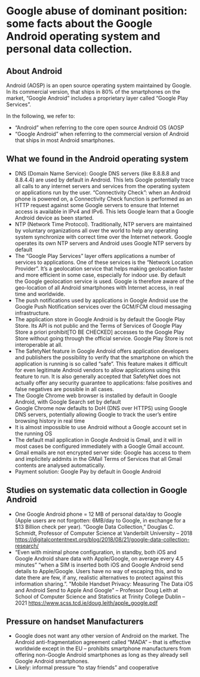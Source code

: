 # Google abuse of dominant position: some facts about the Google Android operating system and personal data collection.

## About Android

Android (AOSP) is an open source operating system maintained by Google. In its commercial version, that ships in 80% of the smartphones on the market, “Google Android” includes a proprietary layer called “Google Play Services”.

In the following, we refer to:
- “Android” when referring to the core open source Android OS (AOSP
- “Google Android” when referring to the commercial version of Android that ships in most Android smartphones.

## What we found in the Android operating system

- DNS (Domain Name Service): Google DNS servers (like 8.8.8.8 and 8.8.4.4) are used by default in Android. This lets Google potentially trace all calls to any internet servers and services from the operating system or applications run by the user.
    “Connectivity Check”: when an Android phone is powered on, a Connectivity Check function is performed as an HTTP request against some Google servers to ensure that Internet access is available in IPv4 and IPv6. This lets Google learn that a Google Android device as been started.
- NTP (Network Time Protocol). Traditionally, NTP servers are maintained by voluntary organizations all over the world to help any operating system synchronize with correct time over the Internet network. Google operates its own NTP servers and Android uses Google NTP servers by default
- The “Google Play Services” layer offers applications a number of services to applications. One of these services is the “Network Location Provider”. It’s a geolocation service that helps making geolocation faster and more efficient in some case, especially for indoor use. By default the Google geolocation service is used. Google is therefore aware of the geo-location of all Android smartphones with Internet access, in real time and worldwide.
- The push notifications used by applications in Google Android use the Google Push Notification services over the GCM/FCM cloud messaging infrastructure.
- The application store in Google Android is by default the Google Play Store. Its API is not public and the Terms of Services of Google Play Store a priori prohibit[TO BE CHECKED] accesses to the Google Play Store without going through the official service. Google Play Store is not interoperable at all.
- The SafetyNet feature in Google Android offers application developers and publishers the possibility to verify that the smartphone on which the application is running is so called “safe”. This feature makes it difficult for even legitimate Android vendors to allow applications using this feature to run. It is also generally accepted that SafetyNet does not actually offer any security guarantee to applications: false positives and false negatives are possible in all cases.
- The Google Chrome web browser is installed by default in Google Android, with Google Search set by default
- Google Chrome now defaults to DoH (DNS over HTTPS) using Google DNS servers, potentially allowing Google to track the user’s entire browsing history in real time
- It is almost impossible to use Android without a Google account set in the running OS
- The default mail application in Google Android is Gmail, and it will in most cases be configured immediately with a Google Gmail account.
- Gmail emails are not encrypted server side: Google has access to them and implicitely addmits in the GMail Terms of Services that all Gmail contents are analysed automatically.
- Payment solution: Google Pay by default in Google Android

## Studies on systematic data collection in Google Android

- One Google Android phone = 12 MB of personal data/day to Google (Apple users are not forgotten: 6MB/day to Google, in exchange for a $13 Billion check per year). “Google Data Collection,” Douglas C. Schmidt, Professor of Computer Science at Vanderbilt University – 2018 https://digitalcontentnext.org/blog/2018/08/21/google-data-collection-research/
- “Even with minimal phone configuration, in standby, both iOS and Google Android share data with Apple/Google, on average every 4.5 minutes” “when a SIM is inserted both iOS and Google Android send details to Apple/Google. Users have no way of escaping this, and to date there are few, if any, realistic alternatives to protect against this information sharing.”. "Mobile Handset Privacy: Measuring The Data iOS and Android Send to Apple And Google" – Professor Doug Leith at School of Computer Science and Statistics at Trinity College Dublin – 2021 https://www.scss.tcd.ie/doug.leith/apple_google.pdf

## Pressure on handset Manufacturers

  - Google does not want any other version of Android on the market. The Android anti-fragmentation agreement called “MADA” – that is effective worldwide except in the EU – prohibits smartphone manufacturers from offering non-Google Android smartphones as long as they already sell Google Android smartphones.
  - Likely: informal pressure “to stay friends” and cooperative
